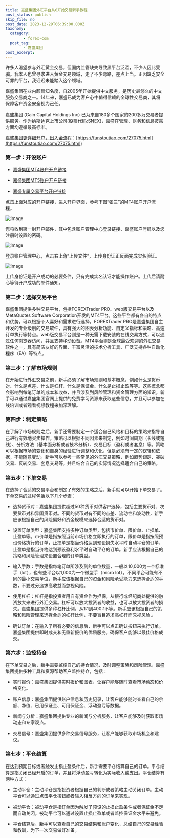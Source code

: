 ```yaml
---
title: 嘉盛集团外汇平台从0开始交易新手教程
post_status: publish
skip_file: no
post_date: 2023-12-29T06:39:00.000Z
taxonomy:
  category:
        - forex-com
  post_tag:
        - 嘉盛集团
post_excerpt: 
---
```

许多人渴望参与外汇黄金交易，但国内监管缺失导致黑平台泛滥，不少人因此受骗。我本人也曾寻求进入黄金交易领域，走了不少弯路，差点上当。正因缺乏安全可靠的平台，我迟迟未能踏入这个领域。

嘉盛集团在业内颇具知名度，自2005年开始提供中文服务，是历史最悠久的中文服务交易商之一。14年来，嘉盛已成为客户心中值得信赖的全球性交易商，其将保障客户资金安全视为己任。

嘉盛集团 (Gain Capital Holdings Inc) 已为来自180多个国家的200多万交易者提供服务。作为纳斯达克上市公司(股票代码:SNEX)，嘉盛在管理、财务和信息披露方面均遵循最高标准。

[嘉盛集团更详细开户，出入金流程](https://funstoutiao.com/27075.html)：[https://funstoutiao.com/27075.html](https://funstoutiao.com/27075.html)

### 第一步：开设账户

* [嘉盛集团MT4账户开户链接](https://s.ssgg.net/jsmt4)

* [嘉盛集团MT5账户开户链接](https://s.ssgg.net/jsmt5)

* [嘉盛专属交易平台开户链接](https://s.ssgg.net/js)

点击上面对应的开户链接，进入开户界面，参考下图“张三”的MT4账户开户流程。

![Image](https://prod-files-secure.s3.us-west-2.amazonaws.com/39ed1227-6d7d-4570-be36-9ccd4a2c4241/7a167aea-686b-400d-af59-4e18eb607a40/640.png?X-Amz-Algorithm=AWS4-HMAC-SHA256&X-Amz-Content-Sha256=UNSIGNED-PAYLOAD&X-Amz-Credential=ASIAZI2LB466WAR4EC7O%2F20250210%2Fus-west-2%2Fs3%2Faws4_request&X-Amz-Date=20250210T041309Z&X-Amz-Expires=3600&X-Amz-Security-Token=IQoJb3JpZ2luX2VjEJn%2F%2F%2F%2F%2F%2F%2F%2F%2F%2FwEaCXVzLXdlc3QtMiJGMEQCIEqkaxQbN7qnVK4wz2Cjaj6pEmVAgIe%2FJrxVyNF6w%2BZuAiBwjp4ztNmHTaEf0pYQZuBZ0pnDhGmDwOaPKUubyddkZSqIBAiy%2F%2F%2F%2F%2F%2F%2F%2F%2F%2F8BEAAaDDYzNzQyMzE4MzgwNSIM%2BMvFDtqmJIv1QDAcKtwDKsYFZ9uKP9FH%2BbB7M%2FMU3cFcmt0r5riBASsLtxMPh8SS0XquMAVFcQVlWThH%2BTF9AkMsv1fW75zshms1acVTJzeEbxfWEqtryUrq%2FUem66hnt4acGDAuif1fw8DK0nUUFP1Q6%2BPYHOGW9e8PAejFACGpLwElZfaPnRz%2Fs8CTnMJPJa5H5dCMnrxN%2F%2BpS%2F74XjJkizNZgSzY9eN5PBzo82cMDmL4R23LsVEE2hOB7voN%2BUuaGAeBvNfbUwKne4l2Fj1SzG4dSW00uJIqWeJulMKkY7BvojdLltLIakyRTynFZF7iYU1FCp8I1D9STOthrGKObbkgg65w6RwR2lYfm4zf1mAR7KEeyHNV60Fgt0zpXSJIVlWRPe%2BneiAaow9QPDyGIsZSkciGXmyvaRNXiGQczIVLfgELMcuGBAR9NmKIbKMv68YRilaa7SNtmz5BqHsW3RzRUMDhFNrXe4iGrnT1%2FrESZeKgngQCI0XOZ4SbL6%2BhD00JZAzDVJvQRFRbpTxuKKcw%2F5B1Yfm2fHElMAPyINDdUM4I5Emdsqxk8lVPvcIKzbQpYt2uCOWTwH8gAtJKTgy%2FhOFsRS57ahx8404PvttyCJM13wIBMG67eY3TUGV%2Bh7%2BiXtyrLR54wgJulvQY6pgFAi5MEJt8h36yBFeIhiAxDvaoItEG6gzjTfTubN4br2F5IRrRomrx5dR2FWvyhfG%2BqBq%2FdiKf%2BB9ETSiyAmUrYDvkAOAqb70xecVhdiqdgLNkTsksEShAE4KieJ2ypyrPqzWHWv3fv4FYvt1qblBQxBEwJhtB3U9QbqzK5lWHKUvdyErMlks8xWUVsQz1tD4QGvgRlA20%2BEeR2LtYyrA3CCqJGC5vt&X-Amz-Signature=f9a3a97d7ba518c290f72e963f854f999b29ff4f7242f42c407c405531ead1df&X-Amz-SignedHeaders=host&x-id=GetObject)

您将收到第一封开户邮件，其中包含账户管理中心登录链接、嘉盛账户号码以及您注册时设置的密码。

![Image](https://prod-files-secure.s3.us-west-2.amazonaws.com/39ed1227-6d7d-4570-be36-9ccd4a2c4241/eaa1c6b3-2877-4284-a0e1-530e222c27fb/image.png?X-Amz-Algorithm=AWS4-HMAC-SHA256&X-Amz-Content-Sha256=UNSIGNED-PAYLOAD&X-Amz-Credential=ASIAZI2LB466WAR4EC7O%2F20250210%2Fus-west-2%2Fs3%2Faws4_request&X-Amz-Date=20250210T041309Z&X-Amz-Expires=3600&X-Amz-Security-Token=IQoJb3JpZ2luX2VjEJn%2F%2F%2F%2F%2F%2F%2F%2F%2F%2FwEaCXVzLXdlc3QtMiJGMEQCIEqkaxQbN7qnVK4wz2Cjaj6pEmVAgIe%2FJrxVyNF6w%2BZuAiBwjp4ztNmHTaEf0pYQZuBZ0pnDhGmDwOaPKUubyddkZSqIBAiy%2F%2F%2F%2F%2F%2F%2F%2F%2F%2F8BEAAaDDYzNzQyMzE4MzgwNSIM%2BMvFDtqmJIv1QDAcKtwDKsYFZ9uKP9FH%2BbB7M%2FMU3cFcmt0r5riBASsLtxMPh8SS0XquMAVFcQVlWThH%2BTF9AkMsv1fW75zshms1acVTJzeEbxfWEqtryUrq%2FUem66hnt4acGDAuif1fw8DK0nUUFP1Q6%2BPYHOGW9e8PAejFACGpLwElZfaPnRz%2Fs8CTnMJPJa5H5dCMnrxN%2F%2BpS%2F74XjJkizNZgSzY9eN5PBzo82cMDmL4R23LsVEE2hOB7voN%2BUuaGAeBvNfbUwKne4l2Fj1SzG4dSW00uJIqWeJulMKkY7BvojdLltLIakyRTynFZF7iYU1FCp8I1D9STOthrGKObbkgg65w6RwR2lYfm4zf1mAR7KEeyHNV60Fgt0zpXSJIVlWRPe%2BneiAaow9QPDyGIsZSkciGXmyvaRNXiGQczIVLfgELMcuGBAR9NmKIbKMv68YRilaa7SNtmz5BqHsW3RzRUMDhFNrXe4iGrnT1%2FrESZeKgngQCI0XOZ4SbL6%2BhD00JZAzDVJvQRFRbpTxuKKcw%2F5B1Yfm2fHElMAPyINDdUM4I5Emdsqxk8lVPvcIKzbQpYt2uCOWTwH8gAtJKTgy%2FhOFsRS57ahx8404PvttyCJM13wIBMG67eY3TUGV%2Bh7%2BiXtyrLR54wgJulvQY6pgFAi5MEJt8h36yBFeIhiAxDvaoItEG6gzjTfTubN4br2F5IRrRomrx5dR2FWvyhfG%2BqBq%2FdiKf%2BB9ETSiyAmUrYDvkAOAqb70xecVhdiqdgLNkTsksEShAE4KieJ2ypyrPqzWHWv3fv4FYvt1qblBQxBEwJhtB3U9QbqzK5lWHKUvdyErMlks8xWUVsQz1tD4QGvgRlA20%2BEeR2LtYyrA3CCqJGC5vt&X-Amz-Signature=18cbab96312478427afa823992d488a06b92de447703eb6db5dcb09fb93c2413&X-Amz-SignedHeaders=host&x-id=GetObject)

登录账户管理中心，点击右上角“上传文件”，上传身份证正反面完成实名验证。

![Image](https://prod-files-secure.s3.us-west-2.amazonaws.com/39ed1227-6d7d-4570-be36-9ccd4a2c4241/54090639-09fc-46b4-a135-e0289f707147/image.png?X-Amz-Algorithm=AWS4-HMAC-SHA256&X-Amz-Content-Sha256=UNSIGNED-PAYLOAD&X-Amz-Credential=ASIAZI2LB466WAR4EC7O%2F20250210%2Fus-west-2%2Fs3%2Faws4_request&X-Amz-Date=20250210T041309Z&X-Amz-Expires=3600&X-Amz-Security-Token=IQoJb3JpZ2luX2VjEJn%2F%2F%2F%2F%2F%2F%2F%2F%2F%2FwEaCXVzLXdlc3QtMiJGMEQCIEqkaxQbN7qnVK4wz2Cjaj6pEmVAgIe%2FJrxVyNF6w%2BZuAiBwjp4ztNmHTaEf0pYQZuBZ0pnDhGmDwOaPKUubyddkZSqIBAiy%2F%2F%2F%2F%2F%2F%2F%2F%2F%2F8BEAAaDDYzNzQyMzE4MzgwNSIM%2BMvFDtqmJIv1QDAcKtwDKsYFZ9uKP9FH%2BbB7M%2FMU3cFcmt0r5riBASsLtxMPh8SS0XquMAVFcQVlWThH%2BTF9AkMsv1fW75zshms1acVTJzeEbxfWEqtryUrq%2FUem66hnt4acGDAuif1fw8DK0nUUFP1Q6%2BPYHOGW9e8PAejFACGpLwElZfaPnRz%2Fs8CTnMJPJa5H5dCMnrxN%2F%2BpS%2F74XjJkizNZgSzY9eN5PBzo82cMDmL4R23LsVEE2hOB7voN%2BUuaGAeBvNfbUwKne4l2Fj1SzG4dSW00uJIqWeJulMKkY7BvojdLltLIakyRTynFZF7iYU1FCp8I1D9STOthrGKObbkgg65w6RwR2lYfm4zf1mAR7KEeyHNV60Fgt0zpXSJIVlWRPe%2BneiAaow9QPDyGIsZSkciGXmyvaRNXiGQczIVLfgELMcuGBAR9NmKIbKMv68YRilaa7SNtmz5BqHsW3RzRUMDhFNrXe4iGrnT1%2FrESZeKgngQCI0XOZ4SbL6%2BhD00JZAzDVJvQRFRbpTxuKKcw%2F5B1Yfm2fHElMAPyINDdUM4I5Emdsqxk8lVPvcIKzbQpYt2uCOWTwH8gAtJKTgy%2FhOFsRS57ahx8404PvttyCJM13wIBMG67eY3TUGV%2Bh7%2BiXtyrLR54wgJulvQY6pgFAi5MEJt8h36yBFeIhiAxDvaoItEG6gzjTfTubN4br2F5IRrRomrx5dR2FWvyhfG%2BqBq%2FdiKf%2BB9ETSiyAmUrYDvkAOAqb70xecVhdiqdgLNkTsksEShAE4KieJ2ypyrPqzWHWv3fv4FYvt1qblBQxBEwJhtB3U9QbqzK5lWHKUvdyErMlks8xWUVsQz1tD4QGvgRlA20%2BEeR2LtYyrA3CCqJGC5vt&X-Amz-Signature=debbf12451459b7cc2603f9228d471c32ba4c01643e18679c21447c5e3280f18&X-Amz-SignedHeaders=host&x-id=GetObject)

上传身份证是开户成功的必要条件，只有完成实名认证才能操作账户。上传后请耐心等待开户成功的邮件通知。

### 第二步：选择交易平台

嘉盛集团提供多种交易平台，包括FOREXTrader PRO、web版交易平台以及MetaQuotes Software Corporation开发的MT4平台。这些平台都有各自的特点和优势，可以根据个人喜好和需求进行选择。FOREXTrader PRO是嘉盛集团自主开发的专业级别的交易软件，具有强大的图表分析功能、自定义指标和策略、高速订单执行等特点。web版交易平台则是一种无需下载安装的在线交易方式，可以通过任何浏览器访问，并且支持移动设备。MT4平台则是全球最受欢迎的外汇交易软件之一，具有简洁友好的界面、丰富灵活的技术分析工具、广泛支持各种自动化程序（EA）等特点。

### 第三步：了解市场规则

在开始进行外汇交易之前，新手必须了解市场规则和基本概念，例如什么是货币对、什么是点差、什么是杠杆、什么是保证金、什么是止损止盈等等。这些概念都会影响到每笔订单的成本和收益，并且涉及到风险管理和资金管理方面的知识。新手可以通过嘉盛集团官网上提供的免费学习资源来获取这些信息，并且可以参加在线培训或者观看视频教程来加深理解。

### 第四步：制定策略

在了解了市场规则之后，新手还需要制定一个适合自己风格和目标的策略来指导自己进行有效地买卖操作。策略可以根据不同因素来制定，例如时间周期（长线或短线）、分析方法（基本面分析或者技术分析）、交易目标（盈利或者套息）等。策略可以根据市场的变化和自身的经验进行调整和优化，但是必须有一定的逻辑和依据，不能随意变动。新手可以参考一些常见的外汇交易策略，例如趋势跟踪、突破交易、反转交易、套息交易等，并且结合自己的实际情况选择适合自己的策略。

### 第五步：下单交易

在选择了合适的交易平台和制定了有效的策略之后，新手就可以开始下单交易了。下单交易的过程包括以下几个步骤：

* 选择货币对：嘉盛集团提供超过50种货币对供客户选择，包括主要货币对、次要货币对和异国货币对。不同的货币对有不同的点差、流动性和波动性，新手应该根据自己的风险偏好和资金规模来选择合适的货币对。

* 设置订单类型：嘉盛集团支持多种订单类型，包括市价单、限价单、止损单、止盈单等。市价单是指按照当前市场价格立即执行的订单，限价单是指按照预设价格执行的订单，止损单是指当价格达到预设损失水平时自动平仓的订单，止盈单是指当价格达到预设盈利水平时自动平仓的订单。新手应该根据自己的策略和风险管理来设置合理的订单类型。

* 输入手数：手数是指每笔订单所涉及到的单位数量，一般以10,000为一个标准手（lot），也有些平台以1,000为一个微型手（micro lot）。不同平台可能有不同的最小交易单位，新手应该根据自己的资金和风险承受能力来选择合适的手数，不要过分追求高收益而忽视风险。

* 使用杠杆：杠杆是指投资者用自有资金作为担保，从银行或经纪商处提供的融资放大来进行外汇交易。杠杆可以放大投资者的收益，也可以放大投资者的损失。嘉盛集团提供多种杠杆比例，从1:1到400:1不等。新手应该根据自己的策略和风险管理来选择合适的杠杆比例，不要盲目追求高杠杆而忽视风险 。

* 确认订单：在输入了所有必要的信息后，新手可以点击确认按钮来执行订单。嘉盛集团提供即时成交和无重新报价的优质服务，确保客户能够以最佳价格成交。

### 第六步：监控持仓

在下单交易之后，新手需要监控自己的持仓情况，及时调整策略和风险管理。嘉盛集团提供多种工具和资源帮助客户监控持仓，包括：

* 实时报价：嘉盛集团提供实时报价和图表，让客户能够随时查看市场动态和价格变化。

* 账户信息：嘉盛集团提供账户信息和历史记录，让客户能够随时查看自己的余额、净值、已用保证金、可用保证金、浮动盈亏等数据。

* 新闻与分析：嘉盛集团提供专业的新闻与分析服务，让客户能够及时获取市场动态和专家观点。

* 交易信号：嘉盛集团提供多种交易信号服务，让客户能够获取市场机会和建议。

### 第七步：平仓结算

在达到预期目标或者触发止损止盈条件后，新手需要平仓结算自己的订单。平仓结算是指关闭已经开启的订单，并且将浮动盈亏转化为实际收入或支出。平仓结算有两种方式：

* 主动平仓：主动平仓是指投资者根据自己的判断或者策略主动关闭订单。主动平仓可以通过点击平仓按钮或者输入相反方向的订单来实现。

* 被动平仓：被动平仓是指订单因为触发了预设的止损止盈条件或者保证金不足而自动关闭。被动平仓可以通过设置止损止盈单或者监控保证金水平来避免。

* 平仓结算后，新手可以查看自己的交易结果和账户变化，总结自己的交易经验和教训，为下一次交易做好准备。